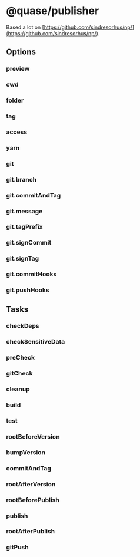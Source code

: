 # @quase/publisher

Based a lot on [https://github.com/sindresorhus/np/](https://github.com/sindresorhus/np/).

## Options

### preview

### cwd

### folder

### tag

### access

### yarn

### git

### git.branch

### git.commitAndTag

### git.message

### git.tagPrefix

### git.signCommit

### git.signTag

### git.commitHooks

### git.pushHooks

## Tasks

### checkDeps

### checkSensitiveData

### preCheck

### gitCheck

### cleanup

### build

### test

### rootBeforeVersion

### bumpVersion

### commitAndTag

### rootAfterVersion

### rootBeforePublish

### publish

### rootAfterPublish

### gitPush
